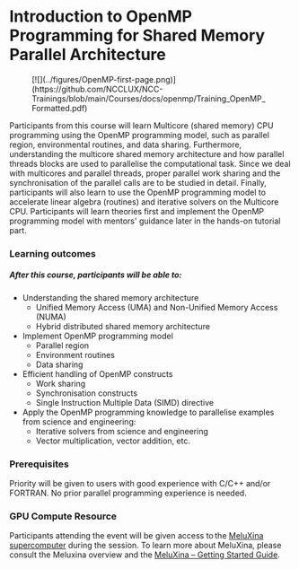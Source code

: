# Introduction to OpenMP Programming for Shared Memory Parallel Architecture 

<figure markdown>
[![](../figures/OpenMP-first-page.png)](https://github.com/NCCLUX/NCC-Trainings/blob/main/Courses/docs/openmp/Training_OpenMP_Formatted.pdf)

<figcaption></figcaption>
</figure>


Participants from this course will learn Multicore (shared memory) CPU programming using the OpenMP programming model, such as parallel region, environmental routines, and data sharing. Furthermore, understanding the multicore shared memory architecture and how parallel threads blocks are used to parallelise the computational task. Since we deal with multicores and parallel threads, proper parallel work sharing and the synchronisation of the parallel calls are to be studied in detail. Finally, participants will also learn to use the OpenMP programming model to accelerate linear algebra (routines) and iterative solvers on the Multicore CPU. Participants will learn theories first and implement the OpenMP programming model with mentors' guidance later in the hands-on tutorial part.


### Learning outcomes 
##### After this course, participants will be able to: 
 - Understanding the shared memory architecture 
    - Unified Memory Access (UMA) and Non-Unified Memory Access (NUMA)  
    - Hybrid distributed shared memory architecture  
 - Implement OpenMP programming model  
    - Parallel region  
    - Environment routines  
    - Data sharing  
 - Efficient handling of OpenMP constructs  
    - Work sharing  
    - Synchronisation constructs  
    - Single Instruction Multiple Data (SIMD) directive 
 - Apply the OpenMP programming knowledge to parallelise examples from science and engineering: 
    - Iterative solvers from science and engineering  
    - Vector multiplication, vector addition, etc.


### Prerequisites 
Priority will be given to users with good experience with C/C++ and/or FORTRAN. No prior parallel programming experience is needed.

### GPU Compute Resource
Participants attending the event will be given access to the [MeluXina supercomputer](https://luxprovide.lu/) during the session.
To learn more about MeluXina, please consult the Meluxina overview and the [MeluXina – Getting Started Guide](https://docs.lxp.lu/).

